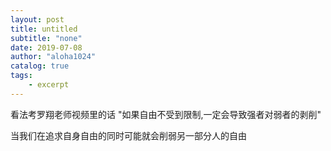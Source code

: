 ```yaml
---
layout: post
title: untitled
subtitle: "none"
date: 2019-07-08
author: "aloha1024"
catalog: true
tags:
    - excerpt
---
```


看法考罗翔老师视频里的话
"如果自由不受到限制,一定会导致强者对弱者的剥削"

当我们在追求自身自由的同时可能就会削弱另一部分人的自由